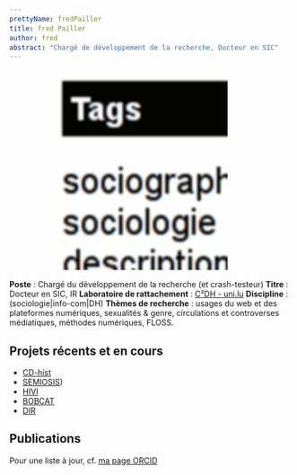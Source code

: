 ```yaml
---
prettyName: fredPailler
title: fred Pailler
author: fred
abstract: "Chargé de développement de la recherche, Docteur en SIC"
---
```


![](sociographie.gif)

**Poste** : Chargé du développement de la recherche (et crash-testeur)
**Titre** : Docteur en SIC, IR
**Laboratoire de rattachement** : [C²DH - uni.lu](https://www.c2dh.uni.lu/) 
**Discipline** : (sociologie|info-com|DH)
**Thèmes de recherche** : usages du web et des plateformes numériques, sexualités & genre, circulations et controverses médiatiques, méthodes numériques, FLOSS.


## Projets récents et en cours

- [CD-hist](https://www.uni.lu/c2dh-en/research-projects/cd-hist/)
- [SEMIOSIS](https://ceres.sorbonne-universite.fr/Semiosis))
- [HIVI](https://hivi.uni.lu/)
- [BOBCAT](https://ires.fr/projets/bobcat-nouveaux-intermediaires-du-travail-b2b-comparaison-des-modeles-daffaires-dans-leconomie-numerique-collaborative-termine/)
- [DIR](https://dcpc.info/publications/the-coproduction-of-open-source-software-by-volunteers-and-big-tech-firms/)

## Publications

Pour une liste à jour, cf. [ma page ORCID](https://orcid.org/0000-0002-6855-2050)

